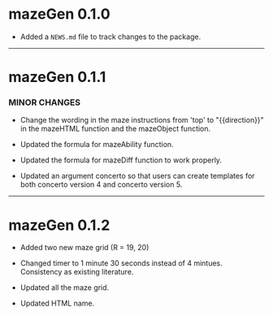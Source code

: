 # mazeGen 0.1.0

* Added a `NEWS.md` file to track changes to the package.

---
# mazeGen 0.1.1

### MINOR CHANGES

* Change the wording in the maze instructions from 'top' to "{{direction}}" in the mazeHTML function and the mazeObject function. 

* Updated the formula for mazeAbility function. 

* Updated the formula for mazeDiff function to work properly. 

* Updated an argument concerto so that users can create templates for both concerto version 4 and concerto version 5. 

---
# mazeGen 0.1.2

* Added two new maze grid (R = 19, 20)

* Changed timer to 1 minute 30 seconds instead of 4 mintues. Consistency as existing literature. 

* Updated all the maze grid.

* Updated HTML name.
